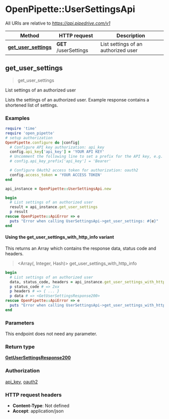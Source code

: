 # OpenPipette::UserSettingsApi

All URIs are relative to *https://api.pipedrive.com/v1*

| Method | HTTP request | Description |
| ------ | ------------ | ----------- |
| [**get_user_settings**](UserSettingsApi.md#get_user_settings) | **GET** /userSettings | List settings of an authorized user |


## get_user_settings

> <GetUserSettingsResponse200> get_user_settings

List settings of an authorized user

Lists the settings of an authorized user. Example response contains a shortened list of settings.

### Examples

```ruby
require 'time'
require 'open_pipette'
# setup authorization
OpenPipette.configure do |config|
  # Configure API key authorization: api_key
  config.api_key['api_key'] = 'YOUR API KEY'
  # Uncomment the following line to set a prefix for the API key, e.g. 'Bearer' (defaults to nil)
  # config.api_key_prefix['api_key'] = 'Bearer'

  # Configure OAuth2 access token for authorization: oauth2
  config.access_token = 'YOUR ACCESS TOKEN'
end

api_instance = OpenPipette::UserSettingsApi.new

begin
  # List settings of an authorized user
  result = api_instance.get_user_settings
  p result
rescue OpenPipette::ApiError => e
  puts "Error when calling UserSettingsApi->get_user_settings: #{e}"
end
```

#### Using the get_user_settings_with_http_info variant

This returns an Array which contains the response data, status code and headers.

> <Array(<GetUserSettingsResponse200>, Integer, Hash)> get_user_settings_with_http_info

```ruby
begin
  # List settings of an authorized user
  data, status_code, headers = api_instance.get_user_settings_with_http_info
  p status_code # => 2xx
  p headers # => { ... }
  p data # => <GetUserSettingsResponse200>
rescue OpenPipette::ApiError => e
  puts "Error when calling UserSettingsApi->get_user_settings_with_http_info: #{e}"
end
```

### Parameters

This endpoint does not need any parameter.

### Return type

[**GetUserSettingsResponse200**](GetUserSettingsResponse200.md)

### Authorization

[api_key](../README.md#api_key), [oauth2](../README.md#oauth2)

### HTTP request headers

- **Content-Type**: Not defined
- **Accept**: application/json

